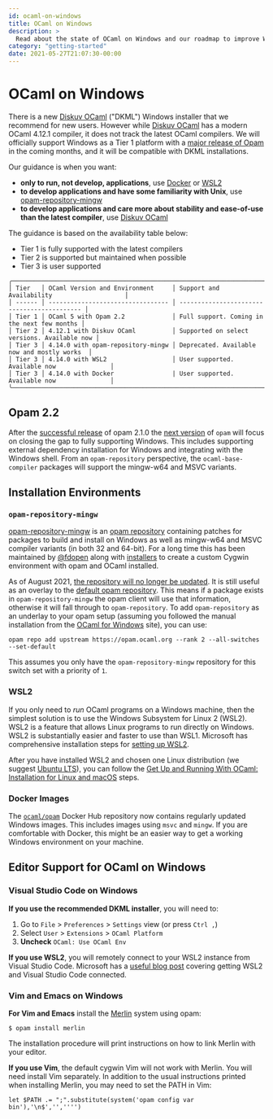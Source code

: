 ```yaml
---
id: ocaml-on-windows
title: OCaml on Windows
description: >
  Read about the state of OCaml on Windows and our roadmap to improve Windows support.
category: "getting-started"
date: 2021-05-27T21:07:30-00:00
---
```


# OCaml on Windows

There is a new [Diskuv OCaml][DKML] ("DKML") Windows
installer that we recommend for new users. However while [Diskuv OCaml][DKML] has a modern OCaml 4.12.1 compiler,
it does not track the latest OCaml compilers. We will officially support Windows as a Tier 1
platform with a [major release of Opam](#opam-22) in the coming months, and it will be compatible with
DKML installations.

[DKML]: https://github.com/diskuv/dkml-installer-ocaml#readme

Our guidance is when you want:

* **only to run, not develop, applications**, use [Docker](#docker-images) or [WSL2](#wsl2)
* **to develop applications and have some familiarity with Unix**, use [opam-repository-mingw](#opam-repository-mingw)
* **to develop applications and care more about stability and ease-of-use than the latest compiler**, use [Diskuv OCaml](/docs/up-and-running)

The guidance is based on the availability table below:
* Tier 1 is fully supported with the latest compilers
* Tier 2 is supported but maintained when possible
* Tier 3 is user supported

```
╭──────────────────────────────────────────────────────────────────────────────────────────╮
│ Tier   │ OCaml Version and Environment     │ Support and Availability                    │
│ ------ │ --------------------------------- │ ------------------------------------------- │
│ Tier 1 │ OCaml 5 with Opam 2.2             │ Full support. Coming in the next few months │
│ Tier 2 │ 4.12.1 with Diskuv OCaml          │ Supported on select versions. Available now │
│ Tier 3 │ 4.14.0 with opam-repository-mingw │ Deprecated. Available now and mostly works  │
│ Tier 3 │ 4.14.0 with WSL2                  │ User supported. Available now               │
│ Tier 3 │ 4.14.0 with Docker                | User supported. Available now               │
╰──────────────────────────────────────────────────────────────────────────────────────────╯
```

## Opam 2.2

After the [successful release](https://github.com/ocaml/opam/releases/tag/2.1.0)
of opam 2.1.0 the [next version](https://github.com/ocaml/opam/projects/2) of
`opam` will focus on closing the gap to fully supporting Windows. This includes
supporting external dependency installation for Windows and integrating with the
Windows shell. From an `opam-repository` perspective, the `ocaml-base-compiler`
packages will support the mingw-w64 and MSVC variants.

## Installation Environments

### `opam-repository-mingw`

[opam-repository-mingw](https://github.com/fdopen/opam-repository-mingw) is an
[opam repository](https://opam.ocaml.org/doc/Manual.html#Repositories)
containing patches for packages to build and install on Windows as well as
mingw-w64 and MSVC compiler variants (in both 32 and 64-bit). For a long time this has been
maintained by [@fdopen](https://fdopen.github.io/opam-repository-mingw/) along
with [installers](https://fdopen.github.io/opam-repository-mingw/installation/)
to create a custom Cygwin environment with opam and OCaml installed.

As of August 2021, [the repository will no longer be updated](https://fdopen.github.io/opam-repository-mingw/2021/02/26/repo-discontinued/). It is still useful as an overlay to
the [default opam repository](https://github.com/ocaml/opam-repository). This
means if a package exists in `opam-repository-mingw` the opam client will use
that information, otherwise it will fall through to `opam-repository`. To add
`opam-repository` as an underlay to your opam setup (assuming you followed the
manual installation from the [OCaml for Windows](https://fdopen.github.io/opam-repository-mingw/installation/)
site), you can use:

```
opam repo add upstream https://opam.ocaml.org --rank 2 --all-switches --set-default
```

This assumes you only have the `opam-repository-mingw` repository for this switch set with
a priority of `1`.

### WSL2

If you only need to _run_ OCaml programs on a Windows machine, then the simplest solution is to use the Windows Subsystem for Linux 2 (WSL2). WSL2 is a feature that allows Linux programs to run directly on Windows. WSL2 is substantially easier and faster to use than WSL1. Microsoft has comprehensive installation steps for [setting up WSL2](https://docs.microsoft.com/en-us/windows/wsl/install-win10).

After you have installed WSL2 and chosen one Linux distribution (we suggest [Ubuntu LTS](https://apps.microsoft.com/store/detail/ubuntu/9PDXGNCFSCZV?hl=en-us&gl=US)), you can follow the
[Get Up and Running With OCaml: Installation for Linux and macOS](/docs/up-and-running) steps.

### Docker Images

The [`ocaml/opam`](https://hub.docker.com/r/ocaml/opam) Docker Hub repository
now contains regularly updated Windows images. This includes images using
`msvc` and `mingw`. If you are comfortable with Docker, this might be an
easier way to get a working Windows environment on your machine.

## Editor Support for OCaml on Windows

### Visual Studio Code on Windows

**If you use the recommended DKML installer**, you will need to:
1. Go to `File` > `Preferences` > `Settings` view (or press `Ctrl ,`)
2. Select `User` > `Extensions` > `OCaml Platform`
3. **Uncheck** `OCaml: Use OCaml Env`

**If you use WSL2**, you will remotely connect to your WSL2 instance from
Visual Studio Code. Microsoft has a [useful blog post](https://code.visualstudio.com/blogs/2019/09/03/wsl2)
covering getting WSL2 and Visual Studio Code connected.

### Vim and Emacs on Windows

**For Vim and Emacs** install the [Merlin](https://github.com/ocaml/merlin)
system using opam:

```console
$ opam install merlin
```

The installation procedure will print instructions on how to link Merlin with
your editor.

**If you use Vim**, the default cygwin Vim will not work with
Merlin. You will need install Vim separately. In addition to the usual
instructions printed when installing Merlin, you may need to set the PATH in
Vim:

```vim
let $PATH .= ";".substitute(system('opam config var bin'),'\n$','','''')
```
